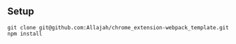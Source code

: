 ## Setup
```
git clone git@github.com:Allajah/chrome_extension-webpack_template.git
npm install
```
